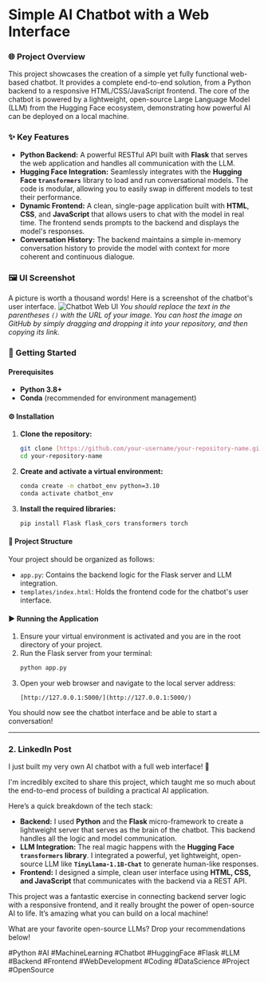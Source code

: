 # Simple AI Chatbot with a Web Interface

### 🌐 Project Overview

This project showcases the creation of a simple yet fully functional web-based chatbot. It provides a complete end-to-end solution, from a Python backend to a responsive HTML/CSS/JavaScript frontend. The core of the chatbot is powered by a lightweight, open-source Large Language Model (LLM) from the Hugging Face ecosystem, demonstrating how powerful AI can be deployed on a local machine.

### ✨ Key Features

- **Python Backend:** A powerful RESTful API built with **Flask** that serves the web application and handles all communication with the LLM.
- **Hugging Face Integration:** Seamlessly integrates with the **Hugging Face `transformers`** library to load and run conversational models. The code is modular, allowing you to easily swap in different models to test their performance.
- **Dynamic Frontend:** A clean, single-page application built with **HTML**, **CSS**, and **JavaScript** that allows users to chat with the model in real time. The frontend sends prompts to the backend and displays the model's responses.
- **Conversation History:** The backend maintains a simple in-memory conversation history to provide the model with context for more coherent and continuous dialogue.

### 🖼️ UI Screenshot

A picture is worth a thousand words! Here is a screenshot of the chatbot's user interface.
![Chatbot Web UI](https://example.com/your-screenshot-here.png)
_You should replace the text in the parentheses `()` with the URL of your image. You can host the image on GitHub by simply dragging and dropping it into your repository, and then copying its link._

### 🚀 Getting Started

#### Prerequisites

- **Python 3.8+**
- **Conda** (recommended for environment management)

#### ⚙️ Installation

1.  **Clone the repository:**
    ```sh
    git clone [https://github.com/your-username/your-repository-name.git](https://github.com/your-username/your-repository-name.git)
    cd your-repository-name
    ```
2.  **Create and activate a virtual environment:**
    ```sh
    conda create -n chatbot_env python=3.10
    conda activate chatbot_env
    ```
3.  **Install the required libraries:**
    ```sh
    pip install Flask flask_cors transformers torch
    ```

#### 📂 Project Structure

Your project should be organized as follows:

- `app.py`: Contains the backend logic for the Flask server and LLM integration.
- `templates/index.html`: Holds the frontend code for the chatbot's user interface.

#### ▶️ Running the Application

1.  Ensure your virtual environment is activated and you are in the root directory of your project.
2.  Run the Flask server from your terminal:
    ```sh
    python app.py
    ```
3.  Open your web browser and navigate to the local server address:
    ```
    [http://127.0.0.1:5000/](http://127.0.0.1:5000/)
    ```

You should now see the chatbot interface and be able to start a conversation!

---

### 2. LinkedIn Post

I just built my very own AI chatbot with a full web interface! 🚀

I'm incredibly excited to share this project, which taught me so much about the end-to-end process of building a practical AI application.

Here’s a quick breakdown of the tech stack:

- **Backend:** I used **Python** and the **Flask** micro-framework to create a lightweight server that serves as the brain of the chatbot. This backend handles all the logic and model communication.
- **LLM Integration:** The real magic happens with the **Hugging Face `transformers` library**. I integrated a powerful, yet lightweight, open-source LLM like **`TinyLlama-1.1B-Chat`** to generate human-like responses.
- **Frontend:** I designed a simple, clean user interface using **HTML, CSS, and JavaScript** that communicates with the backend via a REST API.

This project was a fantastic exercise in connecting backend server logic with a responsive frontend, and it really brought the power of open-source AI to life. It’s amazing what you can build on a local machine!

What are your favorite open-source LLMs? Drop your recommendations below!

#Python #AI #MachineLearning #Chatbot #HuggingFace #Flask #LLM #Backend #Frontend #WebDevelopment #Coding #DataScience #Project #OpenSource
